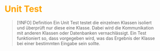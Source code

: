 # <font color = "orange">Unit Test</font>
>[!INFO] Definition
>Ein Unit Test testet die einzelnen Klassen isoliert und überprüft nur diese eine Klasse. Dabei wird die Kommunikation mit anderen Klassen oder Datenbanken vernachlässigt. 
>Ein Test funktioniert so, dass vorgegeben wird, was das Ergebnis der Klasse bei einer bestimmten Eingabe sein sollte.